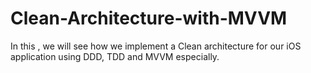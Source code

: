 # Clean-Architecture-with-MVVM
In this , we will see how we implement a Clean architecture for our iOS application using DDD, TDD and MVVM especially. 
